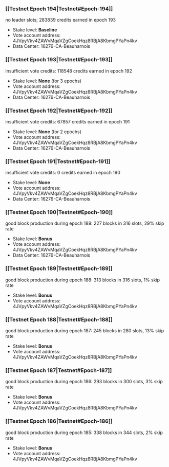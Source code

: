 ### [[Testnet Epoch 194|Testnet#Epoch-194]]
no leader slots; 283839 credits earned in epoch 193
* Stake level: **Baseline**
* Vote account address: 4JVpyVkv4ZAWvMqaVZgCoekHqz8RBjA8KbmgPYaPn4kv
* Data Center: 16276-CA-Beauharnois
### [[Testnet Epoch 193|Testnet#Epoch-193]]
insufficient vote credits: 118548 credits earned in epoch 192
* Stake level: **None** (for 3 epochs)
* Vote account address: 4JVpyVkv4ZAWvMqaVZgCoekHqz8RBjA8KbmgPYaPn4kv
* Data Center: 16276-CA-Beauharnois
### [[Testnet Epoch 192|Testnet#Epoch-192]]
insufficient vote credits: 67857 credits earned in epoch 191
* Stake level: **None** (for 2 epochs)
* Vote account address: 4JVpyVkv4ZAWvMqaVZgCoekHqz8RBjA8KbmgPYaPn4kv
* Data Center: 16276-CA-Beauharnois
### [[Testnet Epoch 191|Testnet#Epoch-191]]
insufficient vote credits: 0 credits earned in epoch 190
* Stake level: **None**
* Vote account address: 4JVpyVkv4ZAWvMqaVZgCoekHqz8RBjA8KbmgPYaPn4kv
* Data Center: 16276-CA-Beauharnois
### [[Testnet Epoch 190|Testnet#Epoch-190]]
good block production during epoch 189: 227 blocks in 316 slots, 29% skip rate
* Stake level: **Bonus**
* Vote account address: 4JVpyVkv4ZAWvMqaVZgCoekHqz8RBjA8KbmgPYaPn4kv
* Data Center: 16276-CA-Beauharnois
### [[Testnet Epoch 189|Testnet#Epoch-189]]
good block production during epoch 188: 313 blocks in 316 slots, 1% skip rate
* Stake level: **Bonus**
* Vote account address: 4JVpyVkv4ZAWvMqaVZgCoekHqz8RBjA8KbmgPYaPn4kv
### [[Testnet Epoch 188|Testnet#Epoch-188]]
good block production during epoch 187: 245 blocks in 280 slots, 13% skip rate
* Stake level: **Bonus**
* Vote account address: 4JVpyVkv4ZAWvMqaVZgCoekHqz8RBjA8KbmgPYaPn4kv
### [[Testnet Epoch 187|Testnet#Epoch-187]]
good block production during epoch 186: 293 blocks in 300 slots, 3% skip rate
* Stake level: **Bonus**
* Vote account address: 4JVpyVkv4ZAWvMqaVZgCoekHqz8RBjA8KbmgPYaPn4kv
### [[Testnet Epoch 186|Testnet#Epoch-186]]
good block production during epoch 185: 338 blocks in 344 slots, 2% skip rate
* Stake level: **Bonus**
* Vote account address: 4JVpyVkv4ZAWvMqaVZgCoekHqz8RBjA8KbmgPYaPn4kv